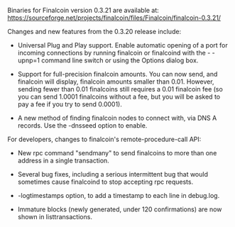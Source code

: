 Binaries for Finalcoin version 0.3.21 are available at:
  https://sourceforge.net/projects/finalcoin/files/Finalcoin/finalcoin-0.3.21/

Changes and new features from the 0.3.20 release include:

* Universal Plug and Play support.  Enable automatic opening of a port for incoming connections by running finalcoin or finalcoind with the - -upnp=1 command line switch or using the Options dialog box.

* Support for full-precision finalcoin amounts.  You can now send, and finalcoin will display, finalcoin amounts smaller than 0.01.  However, sending fewer than 0.01 finalcoins still requires a 0.01 finalcoin fee (so you can send 1.0001 finalcoins without a fee, but you will be asked to pay a fee if you try to send 0.0001).

* A new method of finding finalcoin nodes to connect with, via DNS A records. Use the -dnsseed option to enable.

For developers, changes to finalcoin's remote-procedure-call API:

* New rpc command "sendmany" to send finalcoins to more than one address in a single transaction.

* Several bug fixes, including a serious intermittent bug that would sometimes cause finalcoind to stop accepting rpc requests. 

* -logtimestamps option, to add a timestamp to each line in debug.log.

* Immature blocks (newly generated, under 120 confirmations) are now shown in listtransactions.
